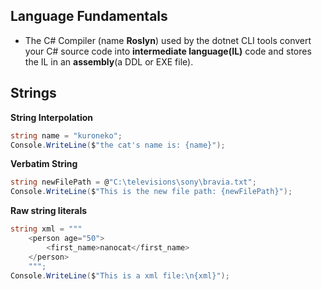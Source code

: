 
## Language Fundamentals
* The C# Compiler (name **Roslyn**) used by the dotnet CLI tools convert your C# source code into **intermediate language(IL)** code and stores the IL in an **assembly**(a DDL or EXE file).
## Strings

**String Interpolation**
```cs
string name = "kuroneko";
Console.WriteLine($"the cat's name is: {name}");
```
**Verbatim String**
```cs
string newFilePath = @"C:\televisions\sony\bravia.txt";
Console.WriteLine($"This is the new file path: {newFilePath}");
```
**Raw string literals**
```cs
string xml = """
    <person age="50">
        <first_name>nanocat</first_name>
    </person>
    """;
Console.WriteLine($"This is a xml file:\n{xml}");
```
## 